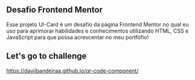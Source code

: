 ## Desafio Frontend Mentor

Esse projeto UI-Card é um desafio da pagina Frontend Mentor no qual eu uso para aprimorar habilidades e conhecimentos utilizando HTML, CSS e JavaScript para que possa acrescentar no meu portfófio!

## Let's go to challenge

https://daviibandeiraa.github.io/qr-code-component/
